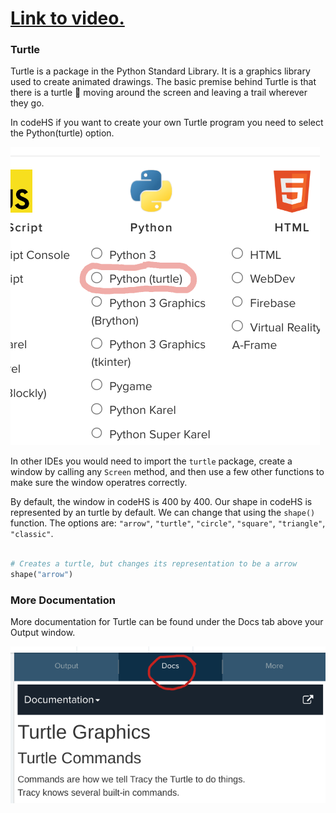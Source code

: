 # [Link to video.](https://www.youtube.com/watch?v=lLGbfdw7lUk&list=PLVD25niNi0BkyCc47RgZHKnmIh6nsupN7)

### Turtle

Turtle is a package in the Python Standard Library. It is a graphics library used to create animated drawings. The basic premise behind Turtle is that there is a turtle 🐢 moving around the screen and leaving a trail wherever they go.

In codeHS if you want to create your own Turtle program you need to select the Python(turtle) option.

![](../Images/TurtleProgramSelection.png)


In other IDEs you would need to import the `turtle` package, create a window by calling any `Screen` method, and then use a few other functions to make sure the window operatres correctly.

By default, the window in codeHS is 400 by 400. Our shape in codeHS is represented by an turtle by default. We can change that using the `shape()` function. The options are: `"arrow"`, `"turtle"`, `"circle"`, `"square"`, `"triangle"`, `"classic"`.

```python

# Creates a turtle, but changes its representation to be a arrow
shape("arrow")

```

### More Documentation

More documentation for Turtle can be found under the Docs tab above your Output window. 

![](../Images/codeHSTurtleDocs.png)
